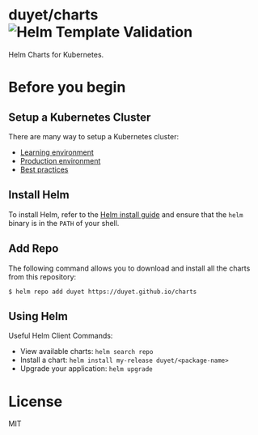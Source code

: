 # duyet/charts ![Helm Template Validation](https://github.com/duyet/charts/workflows/Helm%20Template%20Validation/badge.svg)
Helm Charts for Kubernetes.

# Before you begin

## Setup a Kubernetes Cluster

There are many way to setup a Kubernetes cluster:
- [Learning environment](https://kubernetes.io/docs/setup/learning-environment/)
- [Production environment](https://kubernetes.io/docs/setup/production-environment/)
- [Best practices](https://kubernetes.io/docs/setup/best-practices/)

## Install Helm

To install Helm, refer to the [Helm install guide](https://github.com/helm/helm#install) and ensure that the `helm` binary is in the `PATH` of your shell.

## Add Repo

The following command allows you to download and install all the charts from this repository:

```
$ helm repo add duyet https://duyet.github.io/charts
```

## Using Helm

Useful Helm Client Commands:

- View available charts: `helm search repo`
- Install a chart: `helm install my-release duyet/<package-name>`
- Upgrade your application: `helm upgrade`

# License

MIT
